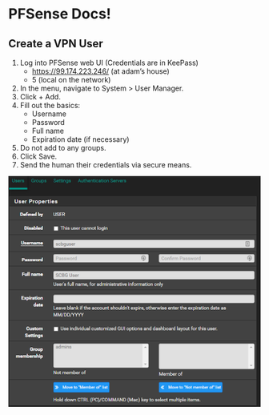 # PFSense Docs!

## Create a VPN User
1. Log into PFSense web UI (Credentials are in KeePass)
   - https://99.174.223.246/ (at adam’s house)
   - 5 (local on the network)
2. In the menu, navigate to System > User Manager.
3. Click + Add.
4. Fill out the basics:
   - Username
   - Password
   - Full name
   - Expiration date (if necessary)
5. Do not add to any groups.
6. Click Save.
7. Send the human their credentials via secure means.

![PFSense VPN User Panel](Images/PFSense-VPNUser-Properties.png)
